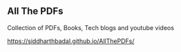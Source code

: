 ## All The PDFs
Collection of PDFs, Books, Tech blogs and youtube videos



https://siddharthbadal.github.io/AllThePDFs/